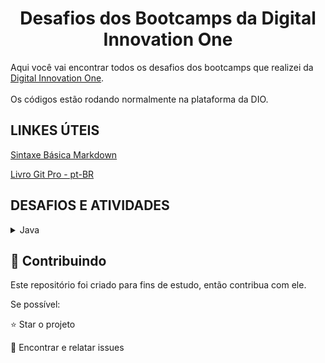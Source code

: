 <h1 align="center">Desafios dos Bootcamps da Digital Innovation One</h1>

Aqui você vai encontrar todos os desafios dos bootcamps que realizei da [Digital Innovation One](https://digitalinnovation.one/).<br><br>
Os códigos estão rodando normalmente na plataforma da DIO.


## LINKES ÚTEIS
[Sintaxe Básica Markdown](https://www.markdownguide.org/basic-syntax/)

[Livro Git Pro - pt-BR](https://git-scm.com/book/pt-br/v2)


## DESAFIOS E ATIVIDADES 

<!-- Java - Bootcamp Orange Tech + | BackEnd -->
<details>
  <summary><span>Java</span></summary>
  <div>
    <h4>Dominando Algoritmos Básicos com Desafios de Código Java</h4>
    <a href="https://github.com/pedroitf6/dio-desafio-github/blob/master/Desafios/Java/Dominando%20Algoritmos%20B%C3%A1sicos%20com%20Desafios%20de%20C%C3%B3digo%20Java/MesadaSobrinho.java">Mesada do Sobrinho</a><br/>
    <a href="https://github.com/pedroitf6/dio-desafio-github/blob/master/Desafios/Java/Dominando%20Algoritmos%20B%C3%A1sicos%20com%20Desafios%20de%20C%C3%B3digo%20Java/DownloadDePacotes.java">Download de Pacotes</a><br/>
    <a href="https://github.com/pedroitf6/dio-desafio-github/blob/master/Desafios/Java/Dominando%20Algoritmos%20B%C3%A1sicos%20com%20Desafios%20de%20C%C3%B3digo%20Java/LeituraDaGertrudes.java">Leitura da Gertrudes</a><br/>
    <a href="https://github.com/pedroitf6/dio-desafio-github/blob/master/Desafios/Java/Dominando%20Algoritmos%20B%C3%A1sicos%20com%20Desafios%20de%20C%C3%B3digo%20Java/IndustriaDaMulta.java">Industria da Multa</a><br/>
    <a href="https://github.com/pedroitf6/dio-desafio-github/blob/master/Desafios/Java/Dominando%20Algoritmos%20B%C3%A1sicos%20com%20Desafios%20de%20C%C3%B3digo%20Java/LojinhaDeDoces.java">Lojinha de Doces</a><br/>
    
</div>

<div>
    <h4>Programação Orientada a Objetos</h4>
    <a href="https://github.com/pedroitf6/dio-desafio/tree/master/Programa%C3%A7%C3%A3o%20Orientada%20a%20Objeto%20(POO)/Estrutura%20b%C3%A1sica%20da%20OO">Estrutura básica da OO</a><br/>
    <a href="https://github.com/pedroitf6/dio-desafio/tree/master/Programa%C3%A7%C3%A3o%20Orientada%20a%20Objeto%20(POO)/Heran%C3%A7a%2C%20Associa%C3%A7%C3%A3o%20e%20Inferface">Herança, Associação e Inferface</a><br/>
    <a href="https://github.com/pedroitf6/dio-desafio/tree/master/Programa%C3%A7%C3%A3o%20Orientada%20a%20Objeto%20(POO)/Trabalhando%20com%20Collections%20Java">Trabalhando com Collections Java</a><br/>
    <a href="https://github.com/pedroitf6/desafio-dio-POO">Abstraindo um Bootcamp Usando Orientação a Objetos em Java</a><br/>
  
</div>
<div>
    <h4>Dominando Algoritmos Intermediários com Desafios de Código Java</h4>
    <a href="https://github.com/pedroitf6/dio-desafio/blob/master/Desafios/Java/Dominando%20Algoritmos%20Intermedi%C3%A1rios%20com%20Desafios%20de%20C%C3%B3digo%20Java/SalvandoMusicas.java">Salvando Músicas</a><br/>
    <a href="https://github.com/pedroitf6/dio-desafio/blob/master/Desafios/Java/Dominando%20Algoritmos%20Intermedi%C3%A1rios%20com%20Desafios%20de%20C%C3%B3digo%20Java/PontosNaCarteira.java">Pontos na Carteira</a><br/>
    <a href="https://github.com/pedroitf6/dio-desafio/blob/master/Desafios/Java/Dominando%20Algoritmos%20Intermedi%C3%A1rios%20com%20Desafios%20de%20C%C3%B3digo%20Java/ImoveisDisponiveis.java">Imóveis Disponíveis</a><br/>
    <a href="https://github.com/pedroitf6/dio-desafio/blob/master/Desafios/Java/Dominando%20Algoritmos%20Intermedi%C3%A1rios%20com%20Desafios%20de%20C%C3%B3digo%20Java/DcMonalds.java">Dc Monalds</a><br/>
    <a href="https://github.com/pedroitf6/dio-desafio/blob/master/Desafios/Java/Dominando%20Algoritmos%20Intermedi%C3%A1rios%20com%20Desafios%20de%20C%C3%B3digo%20Java/CamaroteBlueColdIceClubes.java">Camarote do Blue Cold Ice Clubes</a><br/>
</div>
<div>
    <h4>Ganhando Produtividade com Spring Framework</h4>
    <a href="https://github.com/pedroitf6/orange-tech.desafio">Explorando Padrões de Projetos na Prática com Java</a><br/>
       
</div>

</details>

<h2> 🤝 Contribuindo </h2>

Este repositório foi criado para fins de estudo, então contribua com ele.

Se possível:

⭐️  Star o projeto

🐛 Encontrar e relatar issues
